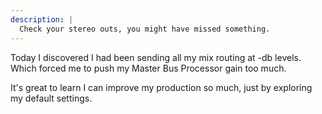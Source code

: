 ```yaml
---
description: |
  Check your stereo outs, you might have missed something.
---
```


Today I discovered I had been sending all my mix routing at -db levels. Which forced me to push my Master Bus Processor gain too much.

It's great to learn I can improve my production so much, just by exploring my default settings.
